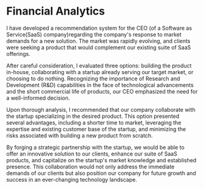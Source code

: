 # Financial Analytics

I have developed a recommendation system for the CEO (of a Software as Service(SaaS) company)regarding the company's response to market demands for a new solution. The market was rapidly evolving, and clients were seeking a product that would complement our existing suite of SaaS offerings.

After careful consideration, I evaluated three options: building the product in-house, collaborating with a startup already serving our target market, or choosing to do nothing. Recognizing the importance of Research and Development (R&D) capabilities in the face of technological advancements and the short commercial life of products, our CEO emphasized the need for a well-informed decision.

Upon thorough analysis, I recommended that our company collaborate with the startup specializing in the desired product. This option presented several advantages, including a shorter time to market, leveraging the expertise and existing customer base of the startup, and minimizing the risks associated with building a new product from scratch.

By forging a strategic partnership with the startup, we would be able to offer an innovative solution to our clients, enhance our suite of SaaS products, and capitalize on the startup's market knowledge and established presence. This collaboration would not only address the immediate demands of our clients but also position our company for future growth and success in an ever-changing technology landscape.

